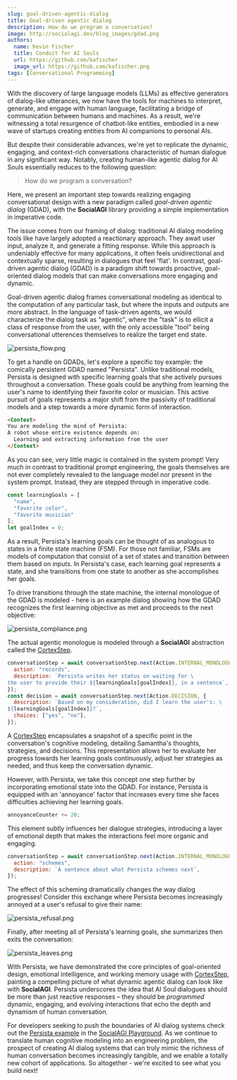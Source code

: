 ```yaml
---
slug: goal-driven-agentic-dialog
title: Goal-driven agentic dialog
description: How do we program a conversation?
image: http://socialagi.dev/blog_images/gdad.png
authors:
  name: Kevin Fischer
  title: Conduit for AI Souls
  url: https://github.com/kafischer
  image_url: https://github.com/kafischer.png
tags: [Conversational Programming]
---
```


With the discovery of large language models (LLMs) as effective generators of dialog-like utterances, we now have the tools for machines to interpret, generate, and engage with human language, facilitating a bridge of communication between humans and machines. As a result, we're witnessing a total resurgence of chatbot-like entities, embodied in a new wave of startups creating entities from AI companions to personal AIs.

But despite their considerable advances, we're yet to replicate the dynamic, engaging, and context-rich conversations characteristic of human dialogue in any significant way. Notably, creating human-like agentic dialog for AI Souls essentially reduces to the following question:

> How do we program a conversation?

Here, we present an important step towards realizing engaging conversational design with a new paradigm called *goal-driven agentic dialog* (GDAD), with the **SocialAGI** library providing a simple implementation in imperative code.

The issue comes from our framing of dialog: traditional AI dialog modeling tools like have largely adopted a reactionary approach. They await user input, analyze it, and generate a fitting response. While this approach is undeniably effective for many applications, it often feels unidirectional and contextually sparse, resulting in dialogues that feel 'flat'. In contrast, goal-driven agentic dialog (GDAD) is a paradigm shift towards proactive, goal-oriented dialog models that can make conversations more engaging and dynamic.

Goal-driven agentic dialog frames conversational modeling as identical to the computation of any particular task, but where the inputs and outputs are more abstract. In the language of task-driven agents, we would characterize the dialog task as "agentic", where the "task" is to ellicit a class of response from the user, with the only accessible "tool" being conversational utterences themselves to realize the target end state.

<div style={{maxWidth: "350px"}}>

![persista_flow.png](persista_flow.png)

</div>

To get a handle on GDADs, let's explore a specific toy example: the comically persistent GDAD named "Persista". Unlike traditional models, Persista is designed with specific learning goals that she actively pursues throughout a conversation. These goals could be anything from learning the user's name to identifying their favorite color or musician. This active pursuit of goals represents a major shift from the passivity of traditional models and a step towards a more dynamic form of interaction.

```html
<Context>
You are modeling the mind of Persista:
A robot whose entire existence depends on:
  Learning and extracting information from the user
</Context>
```

As you can see, very little magic is contained in the system prompt! Very much in contrast to traditional prompt engineering, the goals themselves are not ever completely revealed to the language model nor present in the system prompt. Instead, they are stepped through in imperative code.

```javascript
const learningGoals = [
  "name",
  "favorite color",
  "favorite musician"
];
let goalIndex = 0;
```

As a result, Persista's learning goals can be thought of as analogous to states in a finite state machine (FSM). For those not familiar, FSMs are models of computation that consist of a set of states and transition between them based on inputs. In Persista's case, each learning goal represents a state, and she transitions from one state to another as she accomplishes her goals.

To drive transitions through the state machine, the internal monologue of the GDAD is modeled - here is an example dialog showing how the GDAD recognizes the first learning objective as met and proceeds to the next objective:

![persista_compliance.png](persista_compliance.png)

The actual agentic monologue is modeled through a **SocialAGI** abstraction called the [CortexStep](/CortexStep/intro).

```javascript
conversationStep = await conversationStep.next(Action.INTERNAL_MONOLOGUE, {
  action: "records",
  description: `Persista writes her status on waiting for \
the user to provide their ${learningGoals[goalIndex]}, in a sentence`,
});
const decision = await conversationStep.next(Action.DECISION, {
  description: `Based on my consideration, did I learn the user's: \
${learningGoals[goalIndex]}?`,
  choices: ["yes", "no"],
});
```

A [CortexStep](/CortexStep/intro) encapsulates a snapshot of a specific point in the conversation's cognitive modeling, detailing Samantha's thoughts, strategies, and decisions. This representation allows her to evaluate her progress towards her learning goals continuously, adjust her strategies as needed, and thus keep the conversation dynamic.

However, with Persista, we take this concept one step further by incorporating emotional state into the GDAD. For instance, Persista is equipped with an 'annoyance' factor that increases every time she faces difficulties achieving her learning goals.

```javascript
annoyanceCounter += 20;
```

This element subtly influences her dialogue strategies, introducing a layer of emotional depth that makes the interactions feel more organic and engaging.

```javascript
conversationStep = await conversationStep.next(Action.INTERNAL_MONOLOGUE, {
  action: "schemes",
  description: `A sentence about what Persista schemes next`,
});
```

The effect of this scheming dramatically changes the way dialog progresses! Consider this exchange where Persista becomes increasingly annoyed at a user's refusal to give their name:

![persista_refusal.png](persista_refusal.png)

Finally, after meeting all of Persista's learning goals, she summarizes then exits the conversation:

![persista_leaves.png](persista_leaves.png)

With Persista, we have demonstrated the core principles of goal-oriented design, emotional intelligence, and working memory usage with [CortexStep](/CortexStep/intro), painting a compelling picture of what dynamic agentic dialog can look like with **SocialAGI**. Persista underscores the idea that AI Soul dialogues should be more than just reactive responses – they should be *programmed* dynamic, engaging, and evolving interactions that echo the depth and dynamism of human conversation.

For developers seeking to push the boundaries of AI dialog systems check out the [Persista example](/playground?load=persista) in the [SocialAGI Playground](/playground?load=persista). As we continue to translate human cognitive modeling into an engineering problem, the prospect of creating AI dialog systems that can truly mimic the richness of human conversation becomes increasingly tangible, and we enable a totally new cohort of applications. So altogether - we're excited to see what you build next!